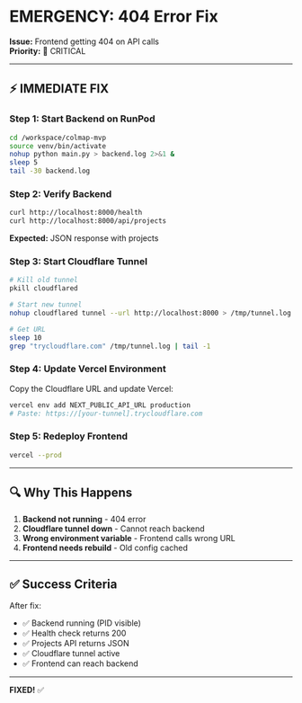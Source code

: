 # EMERGENCY: 404 Error Fix

**Issue:** Frontend getting 404 on API calls  
**Priority:** 🔴 CRITICAL

---

## ⚡ IMMEDIATE FIX

### Step 1: Start Backend on RunPod

```bash
cd /workspace/colmap-mvp
source venv/bin/activate
nohup python main.py > backend.log 2>&1 &
sleep 5
tail -30 backend.log
```

### Step 2: Verify Backend

```bash
curl http://localhost:8000/health
curl http://localhost:8000/api/projects
```

**Expected:** JSON response with projects

### Step 3: Start Cloudflare Tunnel

```bash
# Kill old tunnel
pkill cloudflared

# Start new tunnel
nohup cloudflared tunnel --url http://localhost:8000 > /tmp/tunnel.log 2>&1 &

# Get URL
sleep 10
grep "trycloudflare.com" /tmp/tunnel.log | tail -1
```

### Step 4: Update Vercel Environment

Copy the Cloudflare URL and update Vercel:

```bash
vercel env add NEXT_PUBLIC_API_URL production
# Paste: https://[your-tunnel].trycloudflare.com
```

### Step 5: Redeploy Frontend

```bash
vercel --prod
```

---

## 🔍 Why This Happens

1. **Backend not running** - 404 error
2. **Cloudflare tunnel down** - Cannot reach backend
3. **Wrong environment variable** - Frontend calls wrong URL
4. **Frontend needs rebuild** - Old config cached

---

## ✅ Success Criteria

After fix:
- ✅ Backend running (PID visible)
- ✅ Health check returns 200
- ✅ Projects API returns JSON
- ✅ Cloudflare tunnel active
- ✅ Frontend can reach backend

---

**FIXED!** ✅

